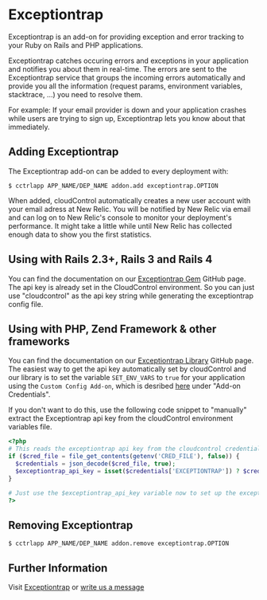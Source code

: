 # Exceptiontrap

Exceptiontrap is an add-on for providing exception and error tracking to your Ruby on Rails and PHP applications.

Exceptiontrap catches occuring errors and exceptions in your application and notifies you about them in real-time. The errors are sent to the Exceptiontrap service that groups the incoming errors automatically and provide you all the information (request params, environment variables, stacktrace, ...) you need to resolve them.

For example: If your email provider is down and your application crashes while users are trying to sign up, Exceptiontrap lets you know about that immediately.

## Adding Exceptiontrap

The Exceptiontrap add-on can be added to every deployment with:

~~~
$ cctrlapp APP_NAME/DEP_NAME addon.add exceptiontrap.OPTION
~~~

When added, cloudControl automatically creates a new user account with your email adress at New Relic. You will be notified by New Relic via email and can log on to New Relic's console to monitor your deployment's performance. It might take a little while until New Relic has collected enough data to show you the first statistics.

## Using with Rails 2.3+, Rails 3 and Rails 4

You can find the documentation on our [Exceptiontrap Gem](https://github.com/itmLABS/exceptiontrap) GitHub page. The api key is already set in the CloudControl environment. So you can just use "cloudcontrol" as the api key string while generating the exceptiontrap config file.

## Using with PHP, Zend Framework & other frameworks

You can find the documentation on our [Exceptiontrap Library](https://github.com/itmLABS/exceptiontrap-php) GitHub page.
The easiest way to get the api key automatically set by cloudControl and our library is to set the variable `SET_ENV_VARS` to `true` for your application using the `Custom Config Add-on`, which is desribed [here](https://www.cloudcontrol.com/dev-center/Platform%20Documentation#add-ons) under "Add-on Credentials".

If you don't want to do this, use the following code snippet to "manually" extract the Exceptiontrap api key from the cloudControl environment variables file.

~~~php
<?php
# This reads the exceptiontrap api key from the cloudcontrol credentials file
if ($cred_file = file_get_contents(getenv('CRED_FILE'), false)) {
  $credentials = json_decode($cred_file, true);
  $exceptiontrap_api_key = isset($credentials['EXCEPTIONTRAP']) ? $credentials['EXCEPTIONTRAP']['EXCEPTIONTRAP_API_KEY'] : '';
}

# Just use the $exceptiontrap_api_key variable now to set up the exceptiontrap library.
?>
~~~

## Removing Exceptiontrap

~~~
$ cctrlapp APP_NAME/DEP_NAME addon.remove exceptiontrap.OPTION
~~~

## Further Information

Visit [Exceptiontrap](https://exceptiontrap.com) or [write us a message](mailto:info@exceptiontrap.com)
